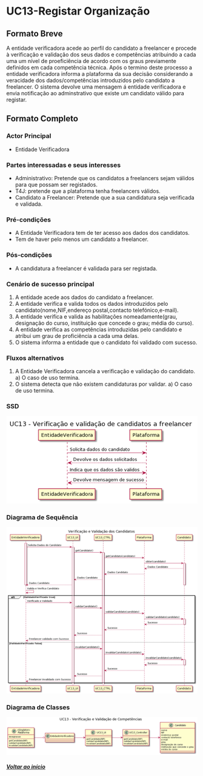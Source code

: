 # UC13-Registar Organização

## Formato Breve

A entidade verificadora acede ao perfil do candidato a freelancer e procede à verificação e validação dos seus dados e competências atribuindo a cada uma um nível de proeficiência de acordo com os graus previamente definidos em cada competência técnica. Após o termino deste processo a entidade verificadora informa a plataforma da sua decisão considerando a veracidade dos dados/competências introduzidos pelo candidato a freelancer. O sistema devolve uma mensagem á entidade verificadora e envia notificação ao adminstrativo que existe um candidato válido para registar.

## Formato Completo

### Actor Principal

* Entidade Verificadora

### Partes interessadas e seus interesses

* Administrativo: Pretende que os candidatos a freelancers sejam válidos para que possam ser registados.
* T4J: pretende que a plataforma tenha freelancers válidos.
* Candidato a Freelancer: Pretende que a sua candidatura seja verificada e validada.

### Pré-condições

* A Entidade Verificadora tem de ter acesso aos dados dos candidatos.
* Tem de haver pelo menos um candidato a freelancer.

### Pós-condições

* A candidatura a freelancer é validada para ser registada.

### Cenário de sucesso principal

1. A entidade acede aos dados do candidato a freelancer.
2. A entidade verifica e valida todos os dados introduzidos pelo candidato(nome,NIF,endereço postal,contacto telefónico,e-mail).
3. A entidade verifica e valida as habilitações nomeadamente(grau, designação do curso, instituição que concede o grau; média do curso).
4. A entidade verifica as competências introduzidas pelo candidato e atribui um grau de proficiência a cada uma delas.
5. O sistema informa a entidade que o candidato foi validado com sucesso.

### Fluxos alternativos

1. A Entidade Verificadora cancela a verificação e validação do candidato. a) O caso de uso termina.
2. O sistema detecta que não existem candidaturas por validar. a) O caso de uso termina.

### SSD
![UC13-SSD](UC13-SSD.png)

### Diagrama de Sequência
![UC13_Diagrama_de_Sequência.png](UC13_Diagrama_de_Sequência.png)

### Diagrama de Classes
![UC13-Verificação e Validação dos Candidatos](UC13-Verificação_e_Validação_dos_Candidatos.png)

##### [Voltar ao início](https://github.com/ajorgesantosp/upskill_java1_g1/blob/main/README.md)
